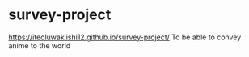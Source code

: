 # survey-project

https://iteoluwakiishi12.github.io/survey-project/
To be able to convey anime to the world
